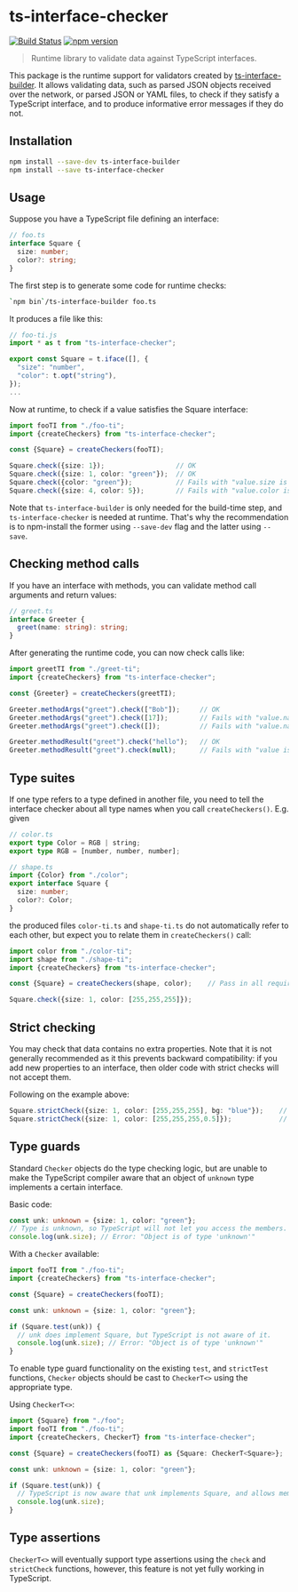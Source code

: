 # ts-interface-checker

[![Build Status](https://travis-ci.org/gristlabs/ts-interface-checker.svg?branch=master)](https://travis-ci.org/gristlabs/ts-interface-checker)
[![npm version](https://badge.fury.io/js/ts-interface-checker.svg)](https://badge.fury.io/js/ts-interface-checker)


> Runtime library to validate data against TypeScript interfaces.

This package is the runtime support for validators created by
[ts-interface-builder](https://github.com/gristlabs/ts-interface-builder).
It allows validating data, such as parsed JSON objects received
over the network, or parsed JSON or YAML files, to check if they satisfy a
TypeScript interface, and to produce informative error messages if they do not.

## Installation

```bash
npm install --save-dev ts-interface-builder
npm install --save ts-interface-checker
```

## Usage

Suppose you have a TypeScript file defining an interface:

```typescript
// foo.ts
interface Square {
  size: number;
  color?: string;
}
```

The first step is to generate some code for runtime checks:

```bash
`npm bin`/ts-interface-builder foo.ts
```

It produces a file like this:

```typescript
// foo-ti.js
import * as t from "ts-interface-checker";

export const Square = t.iface([], {
  "size": "number",
  "color": t.opt("string"),
});
...
```

Now at runtime, to check if a value satisfies the Square interface:

```typescript
import fooTI from "./foo-ti";
import {createCheckers} from "ts-interface-checker";

const {Square} = createCheckers(fooTI);

Square.check({size: 1});                  // OK
Square.check({size: 1, color: "green"});  // OK
Square.check({color: "green"});           // Fails with "value.size is missing"
Square.check({size: 4, color: 5});        // Fails with "value.color is not a string"
```

Note that `ts-interface-builder` is only needed for the build-time step, and
`ts-interface-checker` is needed at runtime. That's why the recommendation is to npm-install the
former using `--save-dev` flag and the latter using `--save`.

## Checking method calls

If you have an interface with methods, you can validate method call arguments and return values:

```typescript
// greet.ts
interface Greeter {
  greet(name: string): string;
}
```

After generating the runtime code, you can now check calls like:

```typescript
import greetTI from "./greet-ti";
import {createCheckers} from "ts-interface-checker";

const {Greeter} = createCheckers(greetTI);

Greeter.methodArgs("greet").check(["Bob"]);     // OK
Greeter.methodArgs("greet").check([17]);        // Fails with "value.name is not a string"
Greeter.methodArgs("greet").check([]);          // Fails with "value.name is missing"

Greeter.methodResult("greet").check("hello");   // OK
Greeter.methodResult("greet").check(null);      // Fails with "value is not a string"
```

## Type suites

If one type refers to a type defined in another file, you need to tell the interface checker about
all type names when you call `createCheckers()`. E.g. given

```typescript
// color.ts
export type Color = RGB | string;
export type RGB = [number, number, number];
```

```typescript
// shape.ts
import {Color} from "./color";
export interface Square {
  size: number;
  color?: Color;
}
```

the produced files `color-ti.ts` and `shape-ti.ts` do not automatically refer to each other, but
expect you to relate them in `createCheckers()` call:

```typescript
import color from "./color-ti";
import shape from "./shape-ti";
import {createCheckers} from "ts-interface-checker";

const {Square} = createCheckers(shape, color);    // Pass in all required type suites.

Square.check({size: 1, color: [255,255,255]});
```

## Strict checking

You may check that data contains no extra properties. Note that it is not generally recommended as
it this prevents backward compatibility: if you add new properties to an interface, then older
code with strict checks will not accept them.

Following on the example above:

```typescript
Square.strictCheck({size: 1, color: [255,255,255], bg: "blue"});    // Fails with value.bg is extraneous
Square.strictCheck({size: 1, color: [255,255,255,0.5]});            // Fails with ...value.color[3] is extraneous
```

## Type guards

Standard `Checker` objects do the type checking logic, but are unable to make the TypeScript
compiler aware that an object of `unknown` type implements a certain interface.

Basic code:

```typescript
const unk: unknown = {size: 1, color: "green"};
// Type is unknown, so TypeScript will not let you access the members.
console.log(unk.size); // Error: "Object is of type 'unknown'"
```

With a `Checker` available:

```typescript
import fooTI from "./foo-ti";
import {createCheckers} from "ts-interface-checker";

const {Square} = createCheckers(fooTI);

const unk: unknown = {size: 1, color: "green"};

if (Square.test(unk)) {
  // unk does implement Square, but TypeScript is not aware of it.
  console.log(unk.size); // Error: "Object is of type 'unknown'"
}
```

To enable type guard functionality on the existing `test`, and `strictTest` functions, `Checker`
objects should be cast to `CheckerT<>` using the appropriate type.

Using `CheckerT<>`:

```typescript
import {Square} from "./foo";
import fooTI from "./foo-ti";
import {createCheckers, CheckerT} from "ts-interface-checker";

const {Square} = createCheckers(fooTI) as {Square: CheckerT<Square>};

const unk: unknown = {size: 1, color: "green"};

if (Square.test(unk)) {
  // TypeScript is now aware that unk implements Square, and allows member access.
  console.log(unk.size);
}
```

## Type assertions

`CheckerT<>` will eventually support type assertions using the `check` and `strictCheck` functions,
however, this feature is not yet fully working in TypeScript.
